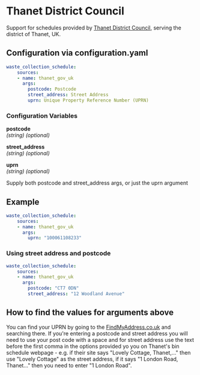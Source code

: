 # Thanet District Council

Support for schedules provided by [Thanet District Council](https://www.thanet.gov.uk/online-services/your-collection-day/), serving the
district of Thanet, UK.

## Configuration via configuration.yaml

```yaml
waste_collection_schedule:
    sources:
    - name: thanet_gov_uk
      args:
        postcode: Postcode
        street_address: Street Address
        uprn: Unique Property Reference Number (UPRN)
```

### Configuration Variables

**postcode**  
*(string) (optional)*

**street_address**  
*(string) (optional)*

**uprn**  
*(string) (optional)*

Supply both postcode and street_address args, or just the uprn argument

## Example

```yaml
waste_collection_schedule:
    sources:
    - name: thanet_gov_uk
      args:
        uprn: "100061108233"
```

### Using street address and postcode

```yaml
waste_collection_schedule:
    sources:
    - name: thanet_gov_uk
      args:
        postcode: "CT7 0DN"
        street_address: "12 Woodland Avenue"
```

## How to find the values for arguments above

You can find your UPRN by going to the [FindMyAddress.co.uk](https://www.findmyaddress.co.uk/) and searching there.
If you're entering a postcode and street address you will need to use your post code with a space and for street address use the text before the first comma in the options provided yo you on Thanet's bin schedule webpage - e.g. if their site says "Lovely Cottage, Thanet,..." then use "Lovely Cottage" as the street address, if it says "1 London Road, Thanet..." then you need to enter "1 London Road".
